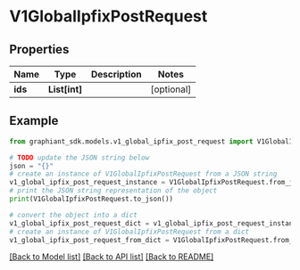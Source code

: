 # V1GlobalIpfixPostRequest


## Properties

Name | Type | Description | Notes
------------ | ------------- | ------------- | -------------
**ids** | **List[int]** |  | [optional] 

## Example

```python
from graphiant_sdk.models.v1_global_ipfix_post_request import V1GlobalIpfixPostRequest

# TODO update the JSON string below
json = "{}"
# create an instance of V1GlobalIpfixPostRequest from a JSON string
v1_global_ipfix_post_request_instance = V1GlobalIpfixPostRequest.from_json(json)
# print the JSON string representation of the object
print(V1GlobalIpfixPostRequest.to_json())

# convert the object into a dict
v1_global_ipfix_post_request_dict = v1_global_ipfix_post_request_instance.to_dict()
# create an instance of V1GlobalIpfixPostRequest from a dict
v1_global_ipfix_post_request_from_dict = V1GlobalIpfixPostRequest.from_dict(v1_global_ipfix_post_request_dict)
```
[[Back to Model list]](../README.md#documentation-for-models) [[Back to API list]](../README.md#documentation-for-api-endpoints) [[Back to README]](../README.md)


